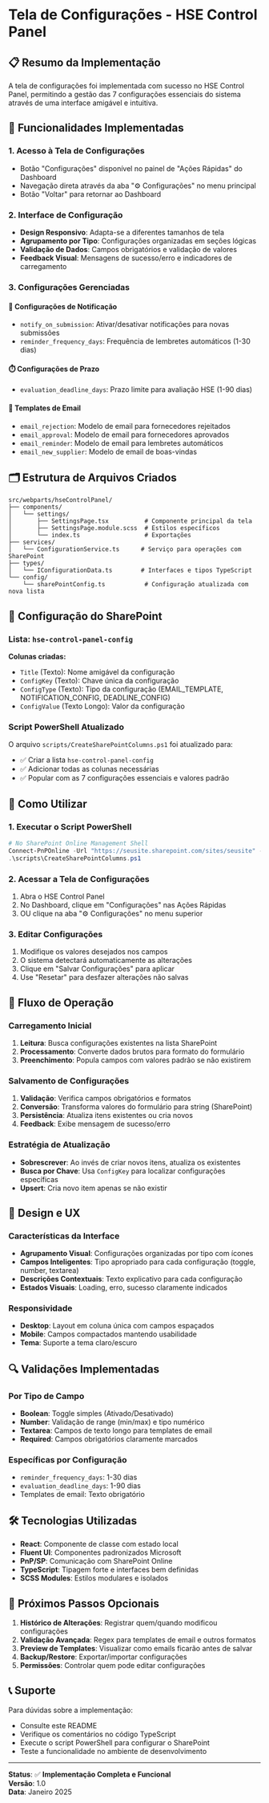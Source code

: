# Tela de Configurações - HSE Control Panel

## 📋 Resumo da Implementação

A tela de configurações foi implementada com sucesso no HSE Control Panel, permitindo a gestão das 7 configurações essenciais do sistema através de uma interface amigável e intuitiva.

## 🎯 Funcionalidades Implementadas

### 1. **Acesso à Tela de Configurações**

- Botão "Configurações" disponível no painel de "Ações Rápidas" do Dashboard
- Navegação direta através da aba "⚙️ Configurações" no menu principal
- Botão "Voltar" para retornar ao Dashboard

### 2. **Interface de Configuração**

- **Design Responsivo**: Adapta-se a diferentes tamanhos de tela
- **Agrupamento por Tipo**: Configurações organizadas em seções lógicas
- **Validação de Dados**: Campos obrigatórios e validação de valores
- **Feedback Visual**: Mensagens de sucesso/erro e indicadores de carregamento

### 3. **Configurações Gerenciadas**

#### 🔔 **Configurações de Notificação**

- `notify_on_submission`: Ativar/desativar notificações para novas submissões
- `reminder_frequency_days`: Frequência de lembretes automáticos (1-30 dias)

#### ⏱️ **Configurações de Prazo**

- `evaluation_deadline_days`: Prazo limite para avaliação HSE (1-90 dias)

#### 📧 **Templates de Email**

- `email_rejection`: Modelo de email para fornecedores rejeitados
- `email_approval`: Modelo de email para fornecedores aprovados
- `email_reminder`: Modelo de email para lembretes automáticos
- `email_new_supplier`: Modelo de email de boas-vindas

## 🗂️ Estrutura de Arquivos Criados

```
src/webparts/hseControlPanel/
├── components/
│   └── settings/
│       ├── SettingsPage.tsx          # Componente principal da tela
│       ├── SettingsPage.module.scss  # Estilos específicos
│       └── index.ts                  # Exportações
├── services/
│   └── ConfigurationService.ts      # Serviço para operações com SharePoint
├── types/
│   └── IConfigurationData.ts        # Interfaces e tipos TypeScript
└── config/
    └── sharePointConfig.ts           # Configuração atualizada com nova lista
```

## 🔧 Configuração do SharePoint

### Lista: `hse-control-panel-config`

**Colunas criadas:**

- `Title` (Texto): Nome amigável da configuração
- `ConfigKey` (Texto): Chave única da configuração
- `ConfigType` (Texto): Tipo da configuração (EMAIL_TEMPLATE, NOTIFICATION_CONFIG, DEADLINE_CONFIG)
- `ConfigValue` (Texto Longo): Valor da configuração

### Script PowerShell Atualizado

O arquivo `scripts/CreateSharePointColumns.ps1` foi atualizado para:

- ✅ Criar a lista `hse-control-panel-config`
- ✅ Adicionar todas as colunas necessárias
- ✅ Popular com as 7 configurações essenciais e valores padrão

## 🚀 Como Utilizar

### 1. **Executar o Script PowerShell**

```powershell
# No SharePoint Online Management Shell
Connect-PnPOnline -Url "https://seusite.sharepoint.com/sites/seusite" -Interactive
.\scripts\CreateSharePointColumns.ps1
```

### 2. **Acessar a Tela de Configurações**

1. Abra o HSE Control Panel
2. No Dashboard, clique em "Configurações" nas Ações Rápidas
3. OU clique na aba "⚙️ Configurações" no menu superior

### 3. **Editar Configurações**

1. Modifique os valores desejados nos campos
2. O sistema detectará automaticamente as alterações
3. Clique em "Salvar Configurações" para aplicar
4. Use "Resetar" para desfazer alterações não salvas

## 🔄 Fluxo de Operação

### Carregamento Inicial

1. **Leitura**: Busca configurações existentes na lista SharePoint
2. **Processamento**: Converte dados brutos para formato do formulário
3. **Preenchimento**: Popula campos com valores padrão se não existirem

### Salvamento de Configurações

1. **Validação**: Verifica campos obrigatórios e formatos
2. **Conversão**: Transforma valores do formulário para string (SharePoint)
3. **Persistência**: Atualiza itens existentes ou cria novos
4. **Feedback**: Exibe mensagem de sucesso/erro

### Estratégia de Atualização

- **Sobrescrever**: Ao invés de criar novos itens, atualiza os existentes
- **Busca por Chave**: Usa `ConfigKey` para localizar configurações específicas
- **Upsert**: Cria novo item apenas se não existir

## 🎨 Design e UX

### Características da Interface

- **Agrupamento Visual**: Configurações organizadas por tipo com ícones
- **Campos Inteligentes**: Tipo apropriado para cada configuração (toggle, number, textarea)
- **Descrições Contextuais**: Texto explicativo para cada configuração
- **Estados Visuais**: Loading, erro, sucesso claramente indicados

### Responsividade

- **Desktop**: Layout em coluna única com campos espaçados
- **Mobile**: Campos compactados mantendo usabilidade
- **Tema**: Suporte a tema claro/escuro

## 🔍 Validações Implementadas

### Por Tipo de Campo

- **Boolean**: Toggle simples (Ativado/Desativado)
- **Number**: Validação de range (min/max) e tipo numérico
- **Textarea**: Campos de texto longo para templates de email
- **Required**: Campos obrigatórios claramente marcados

### Específicas por Configuração

- `reminder_frequency_days`: 1-30 dias
- `evaluation_deadline_days`: 1-90 dias
- Templates de email: Texto obrigatório

## 🛠️ Tecnologias Utilizadas

- **React**: Componente de classe com estado local
- **Fluent UI**: Componentes padronizados Microsoft
- **PnP/SP**: Comunicação com SharePoint Online
- **TypeScript**: Tipagem forte e interfaces bem definidas
- **SCSS Modules**: Estilos modulares e isolados

## 🎯 Próximos Passos Opcionais

1. **Histórico de Alterações**: Registrar quem/quando modificou configurações
2. **Validação Avançada**: Regex para templates de email e outros formatos
3. **Preview de Templates**: Visualizar como emails ficarão antes de salvar
4. **Backup/Restore**: Exportar/importar configurações
5. **Permissões**: Controlar quem pode editar configurações

## 📞 Suporte

Para dúvidas sobre a implementação:

- Consulte este README
- Verifique os comentários no código TypeScript
- Execute o script PowerShell para configurar o SharePoint
- Teste a funcionalidade no ambiente de desenvolvimento

---

**Status**: ✅ **Implementação Completa e Funcional**  
**Versão**: 1.0  
**Data**: Janeiro 2025
